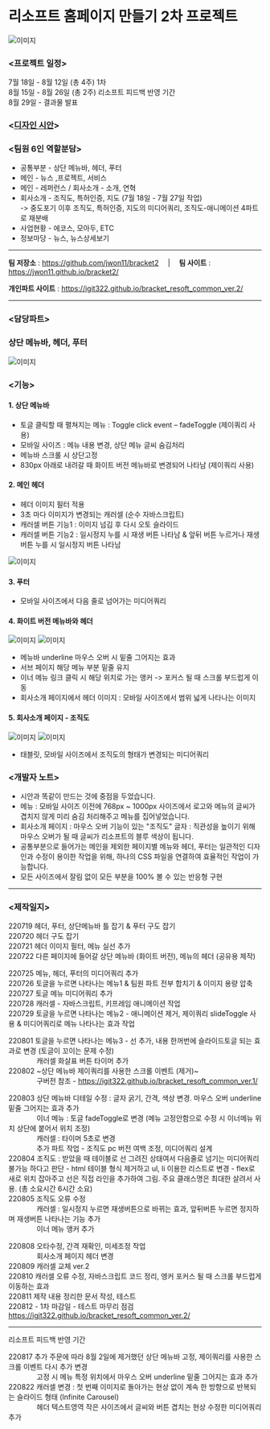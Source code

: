# 리소프트 홈페이지 만들기 2차 프로젝트

![이미지](https://velog.velcdn.com/images/igit322/post/c7947666-37df-423c-aacf-3714cc3f5417/image.png)

### <프로젝트 일정>  
7월 18일 - 8월 12일 (총 4주) 1차  
8월 15일 - 8월 26일 (총 2주) 리소프트 피드백 반영 기간  
8월 29일 - 결과물 발표  

### <[디자인 시안](https://xd.adobe.com/view/f608027b-e8cb-443a-a512-91ead94bf53e-a35b/specs/)>
  
### <팀원 6인 역할분담>  
- 공통부분 - 상단 메뉴바, 헤더, 푸터  
- 메인 - 뉴스 ,프로젝트, 서비스  
- 메인 - 레퍼런스 / 회사소개 - 소개, 연혁  
- 회사소개 - 조직도, 특허인증, 지도 (7월 18일 - 7월 27일 작업)  
  -> 중도포기 이후 조직도, 특허인증, 지도의 미디어쿼리, 조직도-애니메이션 4파트로 재분배
- 사업현황 - 에코스, 모아두, ETC  
- 정보마당 - 뉴스, 뉴스상세보기  
  
------------  

**팀 저장소** : https://github.com/jwon11/bracket2 　|　 **팀 사이트** : https://jwon11.github.io/bracket2/

**개인파트 사이트** : https://igit322.github.io/bracket_resoft_common_ver.2/

------------  

### <담당파트>  
### **상단 메뉴바, 헤더, 푸터**

![이미지](https://velog.velcdn.com/images/igit322/post/70b4452e-459a-4d98-b55e-2c19f5424d06/image.png)
  
### <기능>
  
#### 1. 상단 메뉴바
- 토글 클릭할 때 펼쳐지는 메뉴 : Toggle click event – fadeToggle (제이쿼리 사용)
- 모바일 사이즈 : 메뉴 내용 변경, 상단 메뉴 글씨 숨김처리  
- 메뉴바 스크롤 시 상단고정  
- 830px 아래로 내려갈 때 화이트 버전 메뉴바로 변경되어 나타남 (제이쿼리 사용)
  
#### 2. 메인 헤더  
- 헤더 이미지 필터 적용  
- 3초 마다 이미지가 변경되는 캐러셀 (순수 자바스크립트)  
- 캐러셀 버튼 기능1 : 이미지 넘김 후 다시 오토 슬라이드  
- 캐러셀 버튼 기능2 : 일시정지 누를 시 재생 버튼 나타남 & 앞뒤 버튼 누르거나 재생 버튼 누를 시 일시정지 버튼 나타남  
  
  
![이미지](https://velog.velcdn.com/images/igit322/post/6049fa94-140e-4e08-a2e5-275876a6d0c1/image.gif)
  
#### 3. 푸터  
- 모바일 사이즈에서 다음 줄로 넘어가는 미디어쿼리  
  
#### 4. 화이트 버전 메뉴바와 헤더  
![이미지](https://velog.velcdn.com/images/igit322/post/32833b6b-5b60-49dd-9a00-1c5cb2f93144/image.png)
![이미지](https://velog.velcdn.com/images/igit322/post/b38f2f75-b7f9-4c65-b2b6-e115d7a1aae7/image.png)
  
- 메뉴바 underline 마우스 오버 시 밑줄 그어지는 효과  
- 서브 페이지 해당 메뉴 부분 밑줄 유지  
- 이너 메뉴 링크 클릭 시 해당 위치로 가는 앵커 -> 포커스 될 때 스크롤 부드럽게 이동  
- 회사소개 페이지에서 헤더 이미지 : 모바일 사이즈에서 범위 넓게 나타나는 이미지  

#### 5. 회사소개 페이지 - 조직도  
![이미지](https://velog.velcdn.com/images/igit322/post/c4508c00-6eec-409f-bb1e-cf437beff9ce/image.png)
![이미지](https://velog.velcdn.com/images/igit322/post/68920929-ad42-4e62-b381-5e0ec842a183/image.png)
- 태블릿, 모바일 사이즈에서 조직도의 형태가 변경되는 미디어쿼리  

### <개발자 노트>
- 시안과 똑같이 만드는 것에 중점을 두었습니다.
- 메뉴 : 모바일 사이즈 이전에 768px ~ 1000px 사이즈에서 로고와 메뉴의 글씨가 겹치지 않게 미리 숨김 처리해주고 메뉴를 집어넣었습니다.  
- 회사소개 페이지 : 마우스 오버 기능이 있는 "조직도" 글자 : 직관성을 높이기 위해 마우스 오버가 될 때 글씨가 리소프트의 블루 색상이 됩니다.  
- 공통부분으로 들어가는 메인을 제외한 페이지별 메뉴와 헤더, 푸터는 일관적인 디자인과 수정이 용이한 작업을 위해, 하나의 CSS 파일을 연결하여 효율적인 작업이 가능합니다.  
- 모든 사이즈에서 잘림 없이 모든 부분을 100% 볼 수 있는 반응형 구현  
  
------------
  
### <제작일지>
220719 헤더, 푸터, 상단메뉴바 틀 잡기 & 푸터 구도 잡기  
220720 헤더 구도 잡기  
220721 헤더 이미지 필터, 메뉴 실선 추가  
220722 다른 페이지에 들어갈 상단 메뉴바 (화이트 버전), 메뉴의 헤더 (공유용 제작)  
  
220725 메뉴, 헤더, 푸터의 미디어쿼리 추가  
220726 토글을 누르면 나타나는 메뉴1 & 팀원 파트 전부 합치기 & 이미지 용량 압축  
220727 토글 메뉴 미디어쿼리 추가  
220728 캐러셀 - 자바스크립트, 키프레임 애니메이션 작업  
220729 토글을 누르면 나타나는 메뉴2 - 애니메이션 제거, 제이쿼리 slideToggle 사용 & 미디어쿼리로 메뉴 나타나는 효과 작업  
  
220801 토글을 누르면 나타나는 메뉴3 - 선 추가, 내용 한꺼번에 슬라이드토글 되는 효과로 변경 (토글이 꼬이는 문제 수정)  
　　　　캐러셀 화살표 버튼 타이머 추가   
220802 ~상단 메뉴바 제이쿼리를 사용한 스크롤 이벤트 (제거)~  
　　　　구버전 참조 - https://igit322.github.io/bracket_resoft_common_ver.1/
  
220803 상단 메뉴바 디테일 수정 : 글자 굵기, 간격, 색상 변경.  마우스 오버 underline 밑줄 그어지는 효과 추가  
　　　　이너 메뉴 : 토글 fadeToggle로 변경 (메뉴 고정안함으로 수정 시 이너메뉴 위치 상단에 붙어서 위치 조정)  
　　　　캐러셀 : 타이머 5초로 변경  
　　　　추가 파트 작업 - 조직도 pc 버전 여백 조정, 미디어쿼리 설계  
220804 조직도 : 받았을 때 테이블로 선 그려진 상태여서 다음줄로 넘기는 미디어쿼리 불가능 하다고 판단 - html 테이블 형식 제거하고 ul, li 이용한 리스트로 변경 - flex로 새로 위치 잡아주고 선은 직접 라인을 추가하여 그림. 주요 클래스명은 최대한 살려서 사용. (총 소요시간 6시간 소요)  
220805 조직도 오류 수정  
　　　　캐러셀 : 일시정지 누르면 재생버튼으로 바뀌는 효과, 앞뒤버튼 누르면 정지하며 재생버튼 나타나는 기능 추가  
　　　　이너 메뉴 앵커 추가  
    
220808 오타수정, 간격 재확인, 미세조정 작업  
　　　　회사소개 페이지 헤더 변경  
220809 캐러셀 교체 ver.2  
220810 캐러셀 오류 수정, 자바스크립트 코드 정리, 엥커 포커스 될 때 스크롤 부드럽게 이동하는 효과  
220811 제작 내용 정리한 문서 작성, 테스트  
220812 - 1차 마감일 - 테스트 마무리 점검 https://igit322.github.io/bracket_resoft_common_ver.2/  

------------  

리소프트 피드백 반영 기간  

220817 추가 주문에 따라 8월 2일에 제거했던 상단 메뉴바 고정, 제이쿼리를 사용한 스크롤 이벤트 다시 추가 변경  
　　　　고정 시 메뉴 특정 위치에서 마우스 오버 underline 밑줄 그어지는 효과 추가  
220822 캐러셀 변경 : 첫 번째 이미지로 돌아가는 현상 없이 계속 한 방향으로 반복되는 슬라이드 형태 (Infinite Carousel)  
　　　　헤더 텍스트영역 작은 사이즈에서 글씨와 버튼 겹치는 현상 수정한 미디어쿼리 추가
